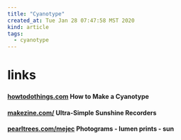 ```yaml
---
title: "Cyanotype"
created_at: Tue Jan 28 07:47:58 MST 2020
kind: article
tags:
  - cyanotype
---
```


<h1>links</h1>
<h3>
  <a href="https://cyanotypestore.com/" target="_blank"Cyanotye Store></a>
</h3>

<h4>
  <a href="http://www.howtodothings.com/hobbies/how-to-make-a-cyanotype" target="_blank">howtodothings.com</a>
  How to Make a Cyanotype
</h4>

<h4>
  <a href="https://cdn.makezine.com/make/26/028-30_CountrySci_V26.pdf" target="_blank">makezine.com/</a>
  Ultra-Simple Sunshine Recorders
</h4>

<h4>
  <a href="http://www.pearltrees.com/mejec/photograms-lumen-prints-sun/id12687630" target="_blank">pearltrees.com/mejec</a>
  Photograms - lumen prints - sun
</h4>

<!--
html boilerplate fragments
<a href="" target="_blank"></a>
<a name=""></a>
<img src="" width="400px">
<ul>
  <li></li>
  <li><a href="" target="_blank"></a></li>
</ul>
<pre>
</pre>
<p style="margin-bottom: 2em;"></p>
<hr style="border: 0; height: 3px; background: #333; background-image: linear-gradient(to right, #ccc, #333, #ccc);">
<pre><code>
</code></pre>
<math xmlns='http://www.w3.org/1998/Math/MathML' display='block'>
</math>
:-->
